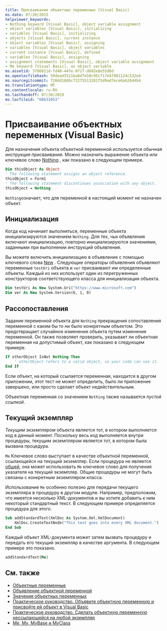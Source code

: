 ```yaml
---
title: Присваивание объектных переменных (Visual Basic)
ms.date: 07/20/2015
helpviewer_keywords:
- Nothing keyword [Visual Basic], object variable assignment
- object variables [Visual Basic], initializing
- variables [Visual Basic], initializing
- objects [Visual Basic], current instance
- object variables [Visual Basic], assigning
- variables [Visual Basic], object variables
- current instance [Visual Basic], defined
- variables [Visual Basic], assigning
- assignment statements [Visual Basic], object variable assignment
- Me keyword [Visual Basic], as object variable
ms.assetid: 3706811d-fd40-44fe-8727-d692e8e55d6d
ms.openlocfilehash: 59dea45511ba8d7d10c95cf17e47981124c532e4
ms.sourcegitcommit: f20dd18dbcf2275513281f5d9ad7ece6a62644b4
ms.translationtype: MT
ms.contentlocale: ru-RU
ms.lasthandoff: 07/30/2019
ms.locfileid: "68631053"
---
```

# <a name="object-variable-assignment-visual-basic"></a>Присваивание объектных переменных (Visual Basic)

Для назначения объекта объектной переменной используется обычная инструкция присваивания. Можно назначить выражение объекта или ключевое слово [Nothing](../../../../visual-basic/language-reference/nothing.md) , как показано в следующем примере.

```vb
Dim thisObject As Object
' The following statement assigns an object reference.
thisObject = Form1
' The following statement discontinues association with any object.
thisObject = Nothing
```

`Nothing`означает, что для переменной в настоящий момент не назначен объект.

## <a name="initialization"></a>Инициализация

Когда код начинает выполняться, переменные объекта инициализируются значением `Nothing`. Для тех, чьи объявления включают инициализацию, повторно инициализируются значениями, заданными при выполнении инструкций объявления.

Вы можете включить инициализацию в объявление с помощью ключевого слова [New](../../../../visual-basic/language-reference/operators/new-operator.md) . Следующие операторы объявления объявляют переменные `testUri` объекта и `ver` присваивают им определенные объекты. Каждый из них использует один из перегруженных конструкторов соответствующего класса для инициализации объекта.

```vb
Dim testUri As New System.Uri("https://www.microsoft.com")
Dim ver As New System.Version(6, 1, 0)
```

## <a name="disassociation"></a>Рассопоставления

Задание переменной объекта для `Nothing` прекращения сопоставления переменной с каким бы то ни было конкретным объектом. Это предотвращает случайное изменение объекта путем изменения переменной. Он также позволяет проверить, указывает ли объектная переменная на допустимый объект, как показано в следующем примере.

```vb
If otherObject IsNot Nothing Then
    ' otherObject refers to a valid object, so your code can use it.
End If
```

Если объект, на который ссылается переменная, находится в другом приложении, этот тест не может определить, было ли приложение завершено, или просто сделает объект недействительным.

Объектная переменная со значением `Nothing` также называется *пустой ссылкой*.

## <a name="current-instance"></a>Текущий экземпляр

*Текущим экземпляром* объекта является тот, в котором выполняется код в данный момент. Поскольку весь код выполняется внутри процедуры, текущим экземпляром является тот, в котором была вызвана процедура.

`Me` Ключевое слово выступает в качестве объектной переменной, ссылающейся на текущий экземпляр. Если процедура не является [общей](../../../../visual-basic/language-reference/modifiers/shared.md), она может использовать `Me` ключевое слово для получения указателя на текущий экземпляр. Общие процедуры не могут быть связаны с конкретным экземпляром класса.

Использование `Me` особенно полезно для передачи текущего экземпляра в процедуру в другом модуле. Например, предположим, что имеется несколько XML-документов и вы хотите добавить к ним некоторый стандартный текст. В следующем примере определяется процедура для этого.

```vb
Sub addStandardText(XmlDoc As System.Xml.XmlDocument)
    XmlDoc.CreateTextNode("This text goes into every XML document.")
End Sub
```

Каждый объект XML-документа может затем вызвать процедуру и передать его текущий экземпляр в качестве аргумента. В следующем примере это показано.

```vb
addStandardText(Me)
```

## <a name="see-also"></a>См. также

- [Объектные переменные](../../../../visual-basic/programming-guide/language-features/variables/object-variables.md)
- [Объявление объектной переменной](../../../../visual-basic/programming-guide/language-features/variables/object-variable-declaration.md)
- [Значения объектных переменных](../../../../visual-basic/programming-guide/language-features/variables/object-variable-values.md)
- [Практическое руководство. Объявите объектную переменную и присвойте ей объект в Visual Basic](../../../../visual-basic/programming-guide/language-features/variables/how-to-declare-an-object-variable-and-assign-an-object-to-it.md)
- [Практическое руководство. Сделать объектную переменную нессылающейся на любой экземпляр](../../../../visual-basic/programming-guide/language-features/variables/how-to-make-an-object-variable-not-refer-to-any-instance.md)
- [Me, My, MyBase и MyClass](../../../../visual-basic/programming-guide/program-structure/me-my-mybase-and-myclass.md)

